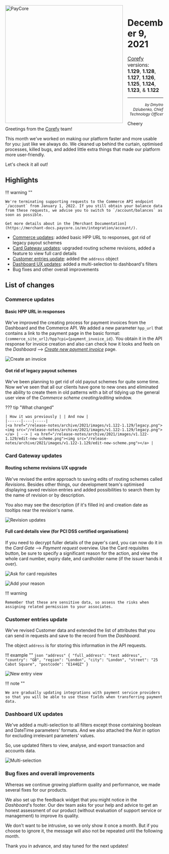 <img src="/release-notes/archive/2021/images/paycore_illustration_newstyle-cool-cubes.jpg" alt="PayCore" style="width: 375px; float: left; padding-right: 15px;">

# December 9, 2021

<span style="font-size: 115%">[Corefy](https://corefy.com/) versions:<br>
**1.129**, **1.128**, **1.127**, **1.126**, **1.125**, **1.124**, **1.123**, & **1.122**</span>
<hr>
<div style="text-align: right; font-size: 85%; font-style: italic;">by Dmytro Dziubenko, Chief Technology Officer</div>

Cheery Greetings from the [Corefy](https://corefy.com/) team!

This month we've worked on making our platform faster and more usable for you: just like we always do. We cleaned up behind the curtain, optimised processes, killed bugs, and added little extra things that made our platform more user-friendly.

Let's check it all out!

## Highlights

!!! warning ""

    We're terminating supporting requests to the Commerce API endpoint `/account` from January 1, 2022. If you still obtain your balance data from these requests, we advise you to switch to `/account/balances` as soon as possible.
    
    Get more details about in the [Merchant Documentation](https://merchant-docs.paycore.io/en/integration/account/).

* [Commerce updates](#commerce-updates): added basic HPP URL to responses, got rid of legacy payout schemes
* [Card Gateway updates](#card-gateway-updates): upgraded routing scheme revisions, added a feature to view full card details
* [Customer entries update](#customer-entries-update): added the `address` object
* [Dashboard UX updates](#dashboard-ux-updates): added a multi-selection to dashboard's filters
* Bug fixes and other overall improvements

## List of changes

### Commerce updates

#### Basic HPP URL in responses

We've improved the creating process for payment invoices from the Dashboard and the Commerce API. We added a new parameter `hpp_url` that contains a link to the payment page in the basic format: `{commerce_site_url}/hpp?cpi={payment_invoice_id}`. You obtain it in the API response for invoice creation and also can check how it looks and feels on the *Dashboard* --> [*Create new payment invoice*](https://dashboard.paycore.io/transactions/payment-invoices/create) page.

![Create an invoice](images/v1.122-1.129/pay-button.png)

#### Got rid of legacy payout schemes

We've been planning to get rid of old payout schemes for quite some time. Now we've seen that all our clients have gone to new ones and eliminated the ability to create them in old patterns with a bit of tidying up the general user view of the *Commerce scheme creating/editing* window.

??? tip "What changed"

    | How it was previously | | And now |
    |------|----|-----|
    |<a href="/release-notes/archive/2021/images/v1.122-1.129/legacy.png"><img src="/release-notes/archive/2021/images/v1.122-1.129/legacy.png"></a> | --> | <a href="/release-notes/archive/2021/images/v1.122-1.129/edit-new-scheme.png"><img src="/release-notes/archive/2021/images/v1.122-1.129/edit-new-scheme.png"></a> |

### Card Gateway updates

#### Routing scheme revisions UX upgrade

We've revised the entire approach to saving edits of routing schemes called *Revisions*. Besides other things, our development team's optimised displaying saved revision entries and added possibilities to search them by the name of revision or by description.

You also may see the description (if it's filled in) and creation date as tooltips near the revision's name.

![Revision updates](images/v1.122-1.129/revision.png)

#### Full card details view (for PCI DSS certified organisations)

If you need to decrypt fuller details of the payer's card, you can now do it in the *Card Gate* --> *Payment request* overview. Use the Card requisites button, be sure to specify a significant reason for the action, and view the whole card number, expiry date, and cardholder name (if the issuer hands it over).

![Ask for card requisites](images/v1.122-1.129/card-requisites.png)

![Add your reason](images/v1.122-1.129/reason.png)

!!! warning

    Remember that these are sensitive data, so assess the risks when assigning related permission to your associates. 

### Customer entries update

We've revised Customer data and extended the list of attributes that you can send in requests and save to the record from the *Dashboard*.

The object `address` is for storing this information in the API requests.

!!! example ""
    ```json
    "address" {
        "full_address": "test address",
        "country": "GB",
        "region": "London",
        "city": "London",
        "street": "25 Cabot Square",
        "postcode": "E144QZ"
        }
    ```

![New entry view](images/v1.122-1.129/new-customer-entry.png)

!!! note ""

    We are gradually updating integrations with payment service providers so that you will be able to use these fields when transferring payment data.

### Dashboard UX updates

We've added a multi-selection to all filters except those containing boolean and DateTime parameters' formats. And we also attached the *Not in* option for excluding irrelevant parameters' values.

So, use updated filters to view, analyse, and export transaction and accounts data.

![Multi-selection](images/v1.122-1.129/filters-multiselect.png)

### Bug fixes and overall improvements

Whereas we continue growing platform quality and performance, we made several fixes for our products.

We also set up the feedback widget that you might notice in the *Dashboard*'s footer. Our dev team asks for your help and advice to get an honest assessment of our product (without evaluation of support service or management) to improve its quality.  

We don't want to be intrusive, so we only show it once a month. But if you choose to ignore it, the message will also not be repeated until the following month.

Thank you in advance, and stay tuned for the next updates!
